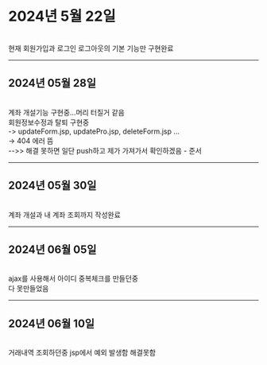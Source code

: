 <h1>2024년 5월 22일</h1><br>
현재 회원가입과 로그인 로그아웃의 기본 기능만 구현완료
<hr>
<h2>2024년 05월 28일</h2><br>
계좌 개설기능 구현중...머리 터질거 같음<br>
회원정보수정과 탈퇴 구현중<br>
-> updateForm.jsp, updatePro.jsp, deleteForm.jsp ...<br>
-> 404 에러 뜸<br>
  -->> 해결 못하면 일단 push하고 제가 가져가서 확인하겠음 - 준서<br>
<hr>
<h2>2024년 05월 30일</h2><br>
계좌 개설과 내 계좌 조회까지 작성완료
<hr>
<h2>2024년 06월 05일</h2><br>
ajax를 사용해서 아이디 중복체크를 만들던중<br>
다 못만들었음
<hr>
<h2>2024년 06월 10일</h2><br>
거래내역 조회하던중 jsp에서 예외 발생함 해결못함